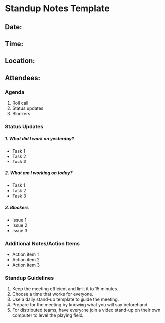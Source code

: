   # Standup Notes Template
## Date:
## Time:
## Location:
## Attendees:
### Agenda
1. Roll call
2. Status updates
3. Blockers
### Status Updates
##### 1. What did I work on yesterday?
 + Task 1
 + Task 2
 + Task 3
##### 2. What am I working on today?
 + Task 1
 + Task 2
 + Task 3
##### 3. Blockers
 + Issue 1
 + Issue 2
 + Issue 3
### Additional Notes/Action Items
 + Action item 1
 + Action item 2
 + Action item 3
### Standup Guidelines
1. Keep the meeting efficient and limit it to 15 minutes.
2. Choose a time that works for everyone.
3. Use a daily stand-up template to guide the meeting.
4. Prepare for the meeting by knowing what you will say beforehand.
5. For distributed teams, have everyone join a video stand-up on their own computer to level the playing field.